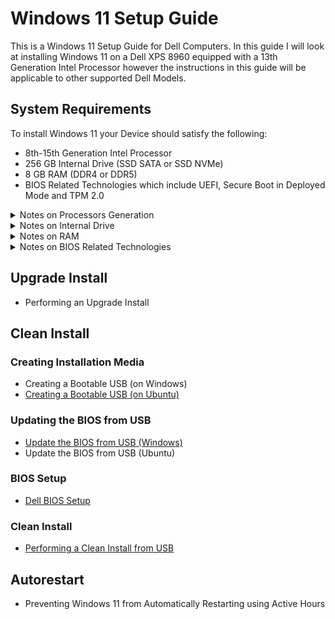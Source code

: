 # Windows 11 Setup Guide

This is a Windows 11 Setup Guide for Dell Computers. In this guide I will look at installing Windows 11 on a Dell XPS 8960 equipped with a 13th Generation Intel Processor however the instructions in this guide will be applicable to other supported Dell Models.

## System Requirements

To install Windows 11 your Device should satisfy the following:

* 8th-15th Generation Intel Processor
* 256 GB Internal Drive (SSD SATA or SSD NVMe)
* 8 GB RAM (DDR4 or DDR5)
* BIOS Related Technologies which include UEFI, Secure Boot in Deployed Mode and TPM 2.0

<details>
<summary>Notes on Processors Generation</summary>

> The minimum generation of processor supported by Microsoft is 8th Generation (Q4 2017 and newer):

> * [Microsoft: Supported Processors for Windows 11 (22H2-24H2)](https://learn.microsoft.com/en-us/windows-hardware/design/minimum/supported/windows-11-22h2-supported-intel-processors).

> However Microsoft's Windows 11 supported processor list only accounts for the age of the processor and not the processors overall capabilities:

> * Windows 11 can therefore unofficially be installed on a system with an unsupported earlier generation of processor that has greater capabilities than the Intel Celeron N4000, which is a low end 8th Generation processor that is officially supported. For example a comparison can be made on Intel's website [Intel: N4000 vs i3-6100T](https://ark.intel.com/content/www/us/en/ark/compare.html?productIds=88200,128988).

> * Windows 11 can unofficially be clean installed on systems with a higher end 6th and 7th Generation processor without impediment and the upgrade install can be carried out after a minor change in the registry outlined by Microsoft [Microsoft: Other Ways to Install Windows 11](https://support.microsoft.com/en-gb/windows/ways-to-install-windows-11-e0edbbfb-cfc5-4011-868b-2ce77ac7c70e). 

> * I tested this out on an OptiPlex 7040 with a 6th Generation i5-6500. Windows 11 performs acceptably on this system and will likely run okay with an i7-7xxx, i5-7xxx, i3-7xxx, i7-6xxx, i5-6xxx and i3-6xxx core processor which all are fabricated using a 14 nm lithography. 

> * Performance is poor with an earlier generation of processor that uses a larger lithography. You can use the Intel website to compare your processor to the N4000.

> **In Microsoft's article, Microsoft state that they do not recommend installing Windows 11 on an unsupported device and that they are not liable if your device does not work properly. Essentially all of these systems are out of warranty and there is no official support by Microsoft or OEMs.**

</details>

<details>
<summary>Notes on Internal Drive</summary>

> In my testing Windows 11 performs acceptably on a system with a SSD internal drive and is practically unusable on a system with a HDD internal drive. 

> 500 GB SSDs are now very affordable and any HDD should be replaced before attempted installation of Windows 11.

</details>

<details>
<summary>Notes on RAM</summary>

> Any compatible system, including systems with an unsupported 6th or 7th Generation Intel processor should be using DDR4 or DDR5 RAM. Ideally the system should be equipped with 8 GB or RAM or superior, although the minimum requirement is 4 GB.

> A system with DDR3 or earlier will be too slow to run Windows 11.

</details>

<details>
<summary>Notes on BIOS Related Technologies</summary>

> The Basic Input Output System (BIOS) is a program that is pre-installed on a device motherboard. It is responsible for initialising and testing a device's components, loading the operating system, and managing data flow between the operating system and other devices.

> Unified Extensive Firmware Interface (UEFI) was first implemented in 2011 and is essentially a feature rich version of BIOS. The term BIOS and UEFI are normally used interchangeably and pre-UEFI systems have a "Legacy BIOS". Windows 11 won't run on a Legacy BIOS.

> A number of UEFI features were developed with Windows 8 in 2012:
> * The Advanced Configuration and Power Interface (ACPI) Table within the devices firmware is used to embed an OEM product key.
> * Secure Boot only allows a signed bootloader to Boot, greatly reducing the effect of preboot ransomware which previously commonly hijacked a Windows OS.
> * Trusted Platform Module (TPM) which is used to ensure that an operating system and firmware is authentic and is used to store device sensitive information like passwords, encryption keys, and fingerprints.

> In late 2020 a major BootHole vulnerability (CVE-2020-10713) was discovered which effectively allowed hackers to bypass SecureBoot: 
> * Devices with 5th Generation Intel Processors and newer were addressed BIOS Updates to address this security vulnerability. These systems should all have a BIOS Date that is in 2021 or later that addresses this exploit.
> * Devices with older firmware were end of life and never patched and so effectively no longer have Secure Boot. These devices are incompatible with Windows 11.

</details>

## Upgrade Install

* Performing an Upgrade Install

## Clean Install

### Creating Installation Media

* Creating a Bootable USB (on Windows)
* [Creating a Bootable USB (on Ubuntu)](/bootable_usb_ubuntu/readme.md)

### Updating the BIOS from USB

* [Update the BIOS from USB (Windows)](/bios_update_usb_windows/readme.md)
* Update the BIOS from USB (Ubuntu)

### BIOS Setup

* [Dell BIOS Setup](/bios_setup/readme.md)

### Clean Install

* [Performing a Clean Install from USB](/clean_install/readme.md)

## Autorestart

* Preventing Windows 11 from Automatically Restarting using Active Hours